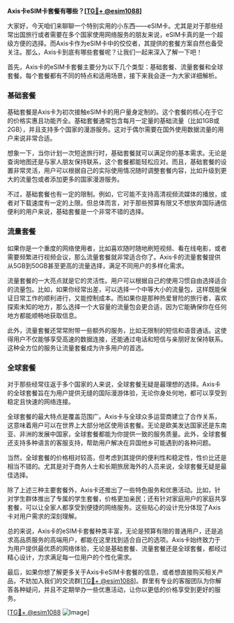 **Axis卡eSIM卡套餐有哪些？[[TG💪+ @esim1088](https://t.me/s/esim1088)]**

大家好，今天咱们来聊聊一个特别实用的小东西——eSIM卡。尤其是对于那些经常出国旅行或者需要在多个国家使用网络服务的朋友来说，eSIM卡真的是一个超级方便的选择。而Axis卡作为eSIM卡中的佼佼者，其提供的套餐方案自然也备受关注。那么，Axis卡到底有哪些套餐呢？让我们一起来深入了解一下吧！

首先，Axis卡的eSIM卡套餐主要分为以下几个类型：基础套餐、流量套餐和全球套餐。每个套餐都有不同的特点和适用场景，接下来我会逐一为大家详细解析。

### 基础套餐

基础套餐是Axis卡为初次接触eSIM卡的用户量身定制的。这个套餐的核心在于它的价格实惠且功能齐全。基础套餐通常包含每月一定量的基础流量（比如1GB或2GB），并且支持多个国家的漫游服务。这对于偶尔需要在国外使用数据流量的用户来说非常合适。

想象一下，当你计划一次短途旅行时，基础套餐就可以满足你的基本需求。无论是查询地图还是与家人朋友保持联系，这个套餐都能轻松应对。而且，基础套餐的设置非常灵活，用户可以根据自己的实际使用情况随时调整套餐内容，比如升级到更大的流量包或者添加更多的国家漫游服务。

不过，基础套餐也有一定的限制。例如，它可能不支持高清视频流媒体的播放，或者对下载速度有一定的上限。但总体而言，对于那些预算有限又不想放弃国际通信便利的用户来说，基础套餐是一个非常不错的选择。

### 流量套餐

如果你是一个重度的网络使用者，比如喜欢随时随地刷短视频、看在线电影，或者需要频繁进行视频会议，那么流量套餐就非常适合你了。Axis卡的流量套餐提供从5GB到50GB甚至更高的流量选择，满足不同用户的多样化需求。

流量套餐的一大亮点就是它的灵活性。用户可以根据自己的使用习惯自由选择适合的流量包。比如，如果你经常出差，可以选择一个中等大小的流量包，这样既能保证日常工作的顺利进行，又能控制成本。而如果你是那种热爱冒险的旅行者，喜欢探索未知的地方，那么选择一个大容量的流量包会更合适，因为它能确保你在任何地方都能顺畅地获取信息。

此外，流量套餐还常常附带一些额外的服务，比如无限制的短信和语音通话。这使得用户不仅能够享受高速的数据连接，还能通过电话和短信与亲朋好友保持联系。这种全方位的服务让流量套餐成为许多用户的首选。

### 全球套餐

对于那些经常往返于多个国家的人来说，全球套餐无疑是最理想的选择。Axis卡的全球套餐旨在为用户提供无缝的国际漫游体验，无论你身处何地，都可以享受到稳定且快速的网络连接。

全球套餐的最大特点是覆盖范围广。Axis卡与全球众多运营商建立了合作关系，这意味着用户可以在世界上大部分地区使用该套餐。无论是欧美发达国家还是东南亚、非洲的发展中国家，全球套餐都能为你提供一致的服务质量。此外，全球套餐还支持多种语言的客服支持，帮助用户解决在异国他乡可能遇到的各种问题。

当然，全球套餐的价格相对较高，但考虑到其提供的便利性和稳定性，性价比还是相当不错的。尤其是对于商务人士和长期旅居海外的人员来说，全球套餐无疑是最佳选择。

除了上述三种主要套餐外，Axis卡还推出了一些特色服务和优惠活动。比如，针对学生群体推出了专属的学生套餐，价格更加亲民；还有针对家庭用户的家庭共享套餐，可以让全家人都享受到便捷的网络服务。这些贴心的设计充分体现了Axis卡对用户需求的深刻理解。

总的来说，Axis卡的eSIM卡套餐种类丰富，无论是预算有限的普通用户，还是追求高品质服务的高端用户，都能在这里找到适合自己的选项。Axis卡始终致力于为用户提供最优质的网络体验，无论是基础套餐、流量套餐还是全球套餐，都经过精心设计，力求满足每一位用户的个性化需求。

最后，如果你想了解更多关于Axis卡eSIM卡套餐的信息，或者想直接购买相关产品，不妨加入我们的交流群[[TG💪+ @esim1088](https://t.me/s/esim1088)]。群里有专业的客服团队为你解答各种疑问，并且不定期举办一些优惠活动，让你以更低的价格享受到更好的服务。

[[TG💪+ @esim1088](https://t.me/s/esim1088) ![Image](https://i.postimg.cc/4NQfJmqS/Snipaste-2025-05-13-00-14-12.png)]